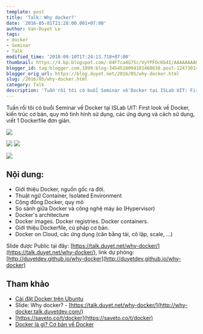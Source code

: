 ```yaml
---
template: post
title: 'Talk: Why docker?'
date: '2016-05-01T21:28:00.001+07:00'
author: Van-Duyet Le
tags:
- docker
- Seminar
- Talk
modified_time: '2018-09-10T17:24:13.718+07:00'
thumbnail: https://4.bp.blogspot.com/-84F7ca4G75c/VyYPFOcKb4I/AAAAAAAAULU/J4g0-i0v5K4s1vK2432PQsnsZ1qFB8MKACLcB/s1600/Screenshot%2Bfrom%2B2016-05-01%2B21-13-19.png
blogger_id: tag:blogger.com,1999:blog-3454518094181460838.post-1247301462464734137
blogger_orig_url: https://blog.duyet.net/2016/05/why-docker.html
slug: /2016/05/why-docker.html
category: Talk
description: 'Tuần rồi tôi có buổi Seminar về Docker tại ISLab UIT: First look về Docker, kiến trúc cơ bản, quy mô tình hình sử dụng, các ứng dụng và cách sử dụng, viết 1 Dockerfile đơn giản.'
---
```


Tuần rồi tôi có buổi Seminar về Docker tại ISLab UIT: First look về Docker, kiến trúc cơ bản, quy mô tình hình sử dụng, các ứng dụng và cách sử dụng, viết 1 Dockerfile đơn giản.

[![](https://4.bp.blogspot.com/-84F7ca4G75c/VyYPFOcKb4I/AAAAAAAAULU/J4g0-i0v5K4s1vK2432PQsnsZ1qFB8MKACLcB/s400/Screenshot%2Bfrom%2B2016-05-01%2B21-13-19.png)](http://why-docker.talk.duyetdev.com/)

![](https://2.bp.blogspot.com/-H9zTIzmACx0/VyYP5FITwJI/AAAAAAAAUMg/iJkklDffshYlyk31EoHBuxTyBFnWMBJ8QCLcB/s320/13055740_578007822364586_6467164471271838679_o.jpg) ![](https://1.bp.blogspot.com/-FMjupqHNAgs/VyYQi79nljI/AAAAAAAAUNg/P-c6EgFe4yE3lA-4JLF-c4Vs1Bq-2Mr8wCLcB/s400/Screenshot%2Bfrom%2B2016-05-01%2B21-18-27.png)

![](https://4.bp.blogspot.com/-ULipw3Y-7kc/VyYQiwVPMdI/AAAAAAAAUNk/EPX4IhrT84Uw1MJvDGgpE2DVhb-2ZsknACLcB/s400/Screenshot%2Bfrom%2B2016-05-01%2B21-18-42.png)

## Nội dung:  

- Giới thiệu Docker, nguồn gốc ra đời.
- Thuật ngữ Container, Isolated Environment
- Cộng đồng Docker, quy mô
- So sánh giữa Docker và công nghệ máy ảo (Hypervisor)
- Docker's architecture
- Docker images. Docker registries. Docker containers.
- Giới thiệu Dockerfile, cú pháp cơ bản.
- Docker on Cloud, các ứng dụng (cân bằng tải, cô lập, scale, ...)

Slide được Public tại đây: [https://talk.duyet.net/why-docker/](https://talk.duyet.net/why-docker/), link dự phòng: [http://duyetdev.github.io/why-docker](http://duyetdev.github.io/why-docker)

## Tham khảo 

- [Cài đặt Docker trên Ubuntu](http://blog.duyetdev.com/2016/05/cai-dat-docker-tren-ubuntu.html)
- Slide: Why docker? - [https://talk.duyet.net/why-docker/](http://why-docker.talk.duyetdev.com/)
- [https://saveto.co/t/docker](https://saveto.co/t/docker)
- [Docker là gì? Cơ bản về Docker](https://blog.duyetdev.com/2015/12/docker-la-gi-co-ban-ve-docker.html#.VyYMd4N94_M)
